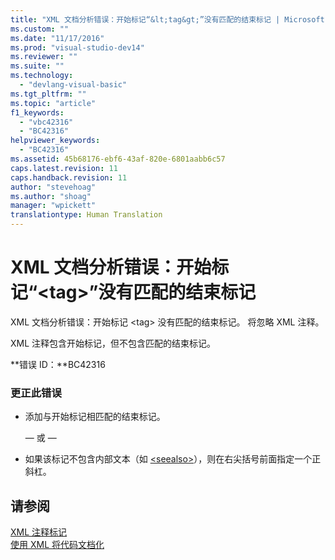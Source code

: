 ```yaml
---
title: "XML 文档分析错误：开始标记“&lt;tag&gt;”没有匹配的结束标记 | Microsoft Docs"
ms.custom: ""
ms.date: "11/17/2016"
ms.prod: "visual-studio-dev14"
ms.reviewer: ""
ms.suite: ""
ms.technology: 
  - "devlang-visual-basic"
ms.tgt_pltfrm: ""
ms.topic: "article"
f1_keywords: 
  - "vbc42316"
  - "BC42316"
helpviewer_keywords: 
  - "BC42316"
ms.assetid: 45b68176-ebf6-43af-820e-6801aabb6c57
caps.latest.revision: 11
caps.handback.revision: 11
author: "stevehoag"
ms.author: "shoag"
manager: "wpickett"
translationtype: Human Translation
---
```

# XML 文档分析错误：开始标记“&lt;tag&gt;”没有匹配的结束标记
XML 文档分析错误：开始标记 \<tag\> 没有匹配的结束标记。 将忽略 XML 注释。  
  
 XML 注释包含开始标记，但不包含匹配的结束标记。  
  
 **错误 ID：**BC42316  
  
### 更正此错误  
  
-   添加与开始标记相匹配的结束标记。  
  
     — 或 —  
  
-   如果该标记不包含内部文本（如 [\<seealso\>](../../visual-basic/language-reference/xmldoc/seealso.md)），则在右尖括号前面指定一个正斜杠。  
  
## 请参阅  
 [XML 注释标记](../../visual-basic/language-reference/xmldoc/recommended-xml-tags-for-documentation-comments.md)   
 [使用 XML 将代码文档化](../../visual-basic/programming-guide/program-structure/documenting-your-code-with-xml.md)